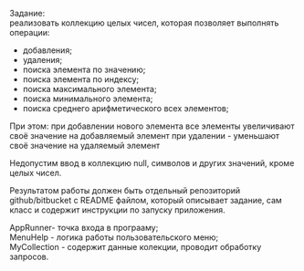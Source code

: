 Задание:<br>
реализовать коллекцию целых чисел, которая позволяет выполнять операции:
 - добавления;
 - удаления;
 - поиска элемента по значению;
 - поиска элемента по индексу;
 - поиска максимального элемента;
 - поиска минимального элемента;
 - поиска среднего арифметического всех элементов;

 При этом:
 при добавлении нового элемента все элементы увеличивают своё значение на добавляемый элемент
 при удалении - уменьшают своё значение на удаляемый элемент

 Недопустим ввод в коллекцию null, символов и других значений, кроме целых чисел.

 Результатом работы должен быть отдельный репозиторий github/bitbucket с README файлом,
 который описывает задание, сам класс и содержит инструкции по запуску приложения.
 
 AppRunner- точка входа в програаму;<br>
 MenuHelp - логика работы пользовательского меню;<br>
 MyCollection - содержит данные колекции, проводит обработку запросов.

